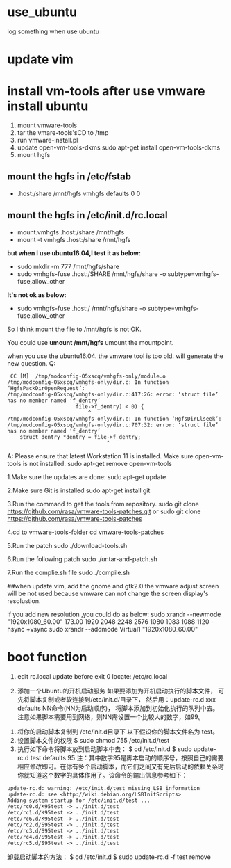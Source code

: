 # use_ubuntu
log something when use ubuntu

# update vim

# install vm-tools after use vmware install ubuntu
1. mount vmware-tools
2. tar the vmare-tools'sCD to /tmp
3. run vmware-install.pl
4. update open-vm-tools-dkms
sudo apt-get install open-vm-tools-dkms
5. mount hgfs 

## mount the hgfs in /etc/fstab
* .host:/share        /mnt/hgfs       vmhgfs     defaults 0 0
  
## mount the hgfs in /etc/init.d/rc.local
* mount.vmhgfs .host:/share /mnt/hgfs
* mount -t vmhgfs .host:/share /mnt/hgfs

**but when I use ubuntu16.04,I test it as below:**
* sudo mkdir -m 777 /mnt/hgfs/share
* sudo vmhgfs-fuse .host:/SHARE /mnt/hgfs/share -o subtype=vmhgfs-fuse,allow_other

**It's not ok as below:**
* sudo vmhgfs-fuse .host:/ /mnt/hgfs/share -o subtype=vmhgfs-fuse,allow_other

So I think mount the file to /mnt/hgfs is not OK.

You could use **umount /mnt/hgfs** umount the mountpoint.

when you use the ubuntu16.04. the vmware tool is too old. will generate
the new question.
Q:
```
 CC [M]  /tmp/modconfig-O5xscq/vmhgfs-only/module.o
/tmp/modconfig-O5xscq/vmhgfs-only/dir.c: In function ‘HgfsPackDirOpenRequest’:
/tmp/modconfig-O5xscq/vmhgfs-only/dir.c:417:26: error: ‘struct file’ has no member named ‘f_dentry’
                      file->f_dentry) < 0) {
                          ^
/tmp/modconfig-O5xscq/vmhgfs-only/dir.c: In function ‘HgfsDirLlseek’:
/tmp/modconfig-O5xscq/vmhgfs-only/dir.c:707:32: error: ‘struct file’ has no member named ‘f_dentry’
    struct dentry *dentry = file->f_dentry;
                                ^
```

A:
Please ensure that latest Workstation 11 is installed.
Make sure open-vm-tools is not installed.
sudo apt-get remove open-vm-tools

1.Make sure the updates are done:
sudo apt-get update

2.Make sure Git is installed
sudo apt-get install git

3.Run the command to get the tools from repository.
sudo git clone https://github.com/rasa/vmware-tools-patches.git
or
sudo git clone https://github.com/rasa/vmware-tools-patches

4.cd to vmware-tools-folder
cd vmware-tools-patches

5.Run the patch
sudo ./download-tools.sh

6.Run the following patch
sudo ./untar-and-patch.sh

7.Run the complie.sh file
sudo ./compile.sh

##when update vim, add the gnome and gtk2.0
the vmware adjust screen will be not used.because vmware can not change 
the screen display's resolustion.

if you add new resolution ,you could do as below:
sudo xrandr --newmode "1920x1080_60.00" 173.00 1920 2048 2248 2576 1080 1083 1088 1120 -hsync +vsync
sudo xrandr --addmode Virtual1 "1920x1080_60.00"

# boot function 
1. edit rc.local
update before exit 0
locate: /etc/rc.local

2. 添加一个Ubuntu的开机启动服务
如果要添加为开机启动执行的脚本文件，
可先将脚本复制或者软连接到/etc/init.d/目录下，
然后用：update-rc.d xxx defaults NN命令(NN为启动顺序)，
将脚本添加到初始化执行的队列中去。
注意如果脚本需要用到网络，则NN需设置一个比较大的数字，如99。
1) 将你的启动脚本复制到 /etc/init.d目录下
 以下假设你的脚本文件名为 test。
2) 设置脚本文件的权限
$ sudo chmod 755 /etc/init.d/test
3) 执行如下命令将脚本放到启动脚本中去：
$ cd /etc/init.d
$ sudo update-rc.d test defaults 95
注：其中数字95是脚本启动的顺序号，按照自己的需要相应修改即可。在你有多个启动脚本，而它们之间又有先后启动的依赖关系时你就知道这个数字的具体作用了。该命令的输出信息参考如下：
```
update-rc.d: warning: /etc/init.d/test missing LSB information
update-rc.d: see <http://wiki.debian.org/LSBInitScripts>
Adding system startup for /etc/init.d/test ...
/etc/rc0.d/K95test -> ../init.d/test
/etc/rc1.d/K95test -> ../init.d/test
/etc/rc6.d/K95test -> ../init.d/test
/etc/rc2.d/S95test -> ../init.d/test
/etc/rc3.d/S95test -> ../init.d/test
/etc/rc4.d/S95test -> ../init.d/test
/etc/rc5.d/S95test -> ../init.d/test
```
卸载启动脚本的方法：
$ cd /etc/init.d
$ sudo update-rc.d -f test remove
